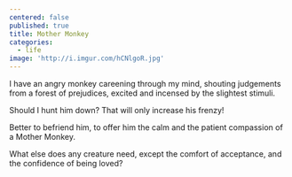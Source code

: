 ```yaml
---
centered: false
published: true
title: Mother Monkey
categories:
  - life
image: 'http://i.imgur.com/hCNlgoR.jpg'
---
```

I have an angry monkey
careening through my mind,
shouting judgements
from a forest of prejudices,
excited and incensed
by the slightest stimuli.

Should I hunt him down?
That will only increase
his frenzy!

Better to befriend him,
to offer him the calm
and the patient compassion
of a Mother Monkey.

What else 
does any creature need,
except the comfort of acceptance,
and the confidence of being loved?
